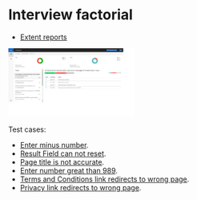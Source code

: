 # Interview factorial

- [Extent reports](https://ghuseynova1.github.io/Interview-factorial/reports/factorialTestReport.html)

<img src="docs/bug_screenshots/extentreports.png" width="50%" height="50%">

Test cases:
- [Enter minus number](/docs/bug_report/1-Bug-Report.md).
- [Result Field can not reset](/docs/bug_report/2-Bug-Report.md).
- [Page title is not accurate](/docs/bug_report/3-Bug-Report.md).
- [Enter number great than 989](/docs/bug_report/4-Bug-Report.md).
- [Terms and Conditions link redirects to wrong page](/docs/bug_report/5-Bug-Report.md).
- [Privacy link redirects to wrong page](/docs/bug_report/6-Bug-Report.md).
